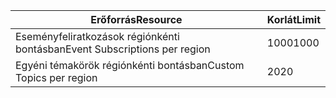 | <span data-ttu-id="f7113-101">Erőforrás</span><span class="sxs-lookup"><span data-stu-id="f7113-101">Resource</span></span> | <span data-ttu-id="f7113-102">Korlát</span><span class="sxs-lookup"><span data-stu-id="f7113-102">Limit</span></span> |
| --- | --- |
| <span data-ttu-id="f7113-103">Eseményfeliratkozások régiónkénti bontásban</span><span class="sxs-lookup"><span data-stu-id="f7113-103">Event Subscriptions per region</span></span> |<span data-ttu-id="f7113-104">1000</span><span class="sxs-lookup"><span data-stu-id="f7113-104">1000</span></span> |
| <span data-ttu-id="f7113-105">Egyéni témakörök régiónkénti bontásban</span><span class="sxs-lookup"><span data-stu-id="f7113-105">Custom Topics per region</span></span> |<span data-ttu-id="f7113-106">20</span><span class="sxs-lookup"><span data-stu-id="f7113-106">20</span></span> |